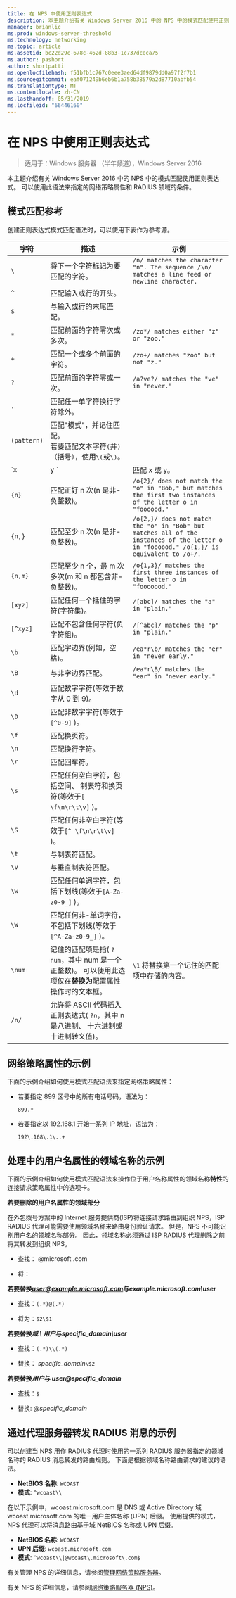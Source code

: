 ```yaml
---
title: 在 NPS 中使用正则表达式
description: 本主题介绍有关 Windows Server 2016 中的 NPS 中的模式匹配使用正则表达式。 可以使用此语法来指定的网络策略属性和 RADIUS 领域的条件。
manager: brianlic
ms.prod: windows-server-threshold
ms.technology: networking
ms.topic: article
ms.assetid: bc22d29c-678c-462d-88b3-1c737dceca75
ms.author: pashort
author: shortpatti
ms.openlocfilehash: f51bfb1c767c0eee3aed64df9879dd0a97f2f7b1
ms.sourcegitcommit: eaf071249b6eb6b1a758b38579a2d87710abfb54
ms.translationtype: MT
ms.contentlocale: zh-CN
ms.lasthandoff: 05/31/2019
ms.locfileid: "66446160"
---
```

# <a name="use-regular-expressions-in-nps"></a>在 NPS 中使用正则表达式

>适用于：Windows 服务器 （半年频道），Windows Server 2016

本主题介绍有关 Windows Server 2016 中的 NPS 中的模式匹配使用正则表达式。 可以使用此语法来指定的网络策略属性和 RADIUS 领域的条件。

## <a name="pattern-matching-reference"></a>模式匹配参考

创建正则表达式模式匹配语法时，可以使用下表作为参考源。


|  字符  |                                                                                 描述                                                                                  |                                                                 示例                                                                 |
|-------------|------------------------------------------------------------------------------------------------------------------------------------------------------------------------------|-----------------------------------------------------------------------------------------------------------------------------------------|
|     `\`     |                                                              将下一个字符标记为要匹配的字符。                                                               |                      `/n/ matches the character "n". The sequence /\n/ matches a line feed or newline character.`                       |
|     `^`     |                                                                 匹配输入或行的开头。                                                                  |                                                                 &nbsp;                                                                  |
|     `$`     |                                                                    与输入或行的末尾匹配。                                                                     |                                                                 &nbsp;                                                                  |
|     `*`     |                                                             匹配前面的字符零次或多次。                                                              |                                                  `/zo*/ matches either "z" or "zoo."`                                                   |
|     `+`     |                                                              匹配一个或多个前面的字符。                                                              |                                                   `/zo+/ matches "zoo" but not "z."`                                                    |
|     `?`     |                                                              匹配前面的字符零或一次。                                                              |                                                 `/a?ve?/ matches the "ve" in "never."`                                                  |
|     `.`     |                                                           匹配任一单字符换行字符除外。                                                           |                                                                 &nbsp;                                                                  |
| `(pattern)` |                         匹配"模式"，并记住匹配。<br />若要匹配文本字符`(`并`)`（括号），使用`\(`或`\)`。                         |                                                                 &nbsp;                                                                  |
|     \`x     |                                                                                     y \`                                                                                     |                                                         匹配 x 或 y。                                                          |
|   `{n} `    |                                                          匹配正好 n 次\(n 是非\-负整数\)。                                                           |               `/o{2}/ does not match the "o" in "Bob," but matches the first two instances of the letter o in "foooood."`               |
|   `{n,}`    |                                                          匹配至少 n 次\(n 是非\-负整数\)。                                                          | `/o{2,}/ does not match the "o" in "Bob" but matches all of the instances of the letter o in "foooood." /o{1,}/ is equivalent to /o+/.` |
|   `{n,m}`   |                                                匹配至少 n 个，最 m 次多次\(m 和 n 都包含非\-负整数\)。                                                |                               `/o{1,3}/ matches the first three instances of the letter o in "fooooood."`                               |
|   `[xyz]`   |                                                       匹配任何一个括住的字符\(字符集\)。                                                        |                                                  `/[abc]/ matches the "a" in "plain."`                                                  |
|  `[^xyz]`   |                                                  匹配不包含任何字符\(负字符组\)。                                                  |                                                 `/[^abc]/ matches the "p" in "plain."`                                                  |
|    `\b`     |                                                              匹配字边界\(例如，空格\)。                                                               |                                              `/ea*r\b/ matches the "er" in "never early."`                                              |
|    `\B`     |                                                                         与非字边界匹配。                                                                          |                                             `/ea*r\B/ matches the "ear" in "never early."`                                              |
|    `\d`     |                                                       匹配数字字符\(等效于数字从 0 到 9\)。                                                        |                                                                 &nbsp;                                                                  |
|    `\D`     |                                                           匹配非数字字符\(等效于`[^0-9]` \)。                                                           |                                                                 &nbsp;                                                                  |
|    `\f`     |                                                                        匹配换页符。                                                                        |                                                                 &nbsp;                                                                  |
|    `\n`     |                                                                        匹配换行字符。                                                                        |                                                                 &nbsp;                                                                  |
|    `\r`     |                                                                     匹配回车符。                                                                     |                                                                 &nbsp;                                                                  |
|    `\s`     |                                   匹配任何空白字符，包括空间、 制表符和换页符\(等效于`[ \f\n\r\t\v]` \)。                                   |                                                                 &nbsp;                                                                  |
|    `\S`     |                                                  匹配任何非空白字符\(等效于`[^ \f\n\r\t\v]` \)。                                                   |                                                                 &nbsp;                                                                  |
|    `\t`     |                                                                           与制表符匹配。                                                                           |                                                                 &nbsp;                                                                  |
|    `\v`     |                                                                      与垂直制表符匹配。                                                                       |                                                                 &nbsp;                                                                  |
|    `\w`     |                                              匹配任何单词字符，包括下划线\(等效于`[A-Za-z0-9_]` \)。                                              |                                                                 &nbsp;                                                                  |
|    `\W`     |                                           匹配任何非\-单词字符，不包括下划线\(等效于`[^A-Za-z0-9_]` \)。                                           |                                                                 &nbsp;                                                                  |
|   `\num`    | 记住的匹配项是指\( `?num`，其中 num 是一个正整数\)。  可以使用此选项仅在**替换为**配置属性操作时的文本框。 |                                       `\1` 将替换第一个记住的匹配项中存储的内容。                                       |
|   `/n/ `    |                      允许将 ASCII 代码插入正则表达式\( `?n`，其中 n 是八进制、 十六进制或十进制转义值\)。                       |                                                                 &nbsp;                                                                  |

## <a name="examples-for-network-policy-attributes"></a>网络策略属性的示例

下面的示例介绍如何使用模式匹配语法来指定网络策略属性：

- 若要指定 899 区号中的所有电话号码，语法为：

     `899.*`

- 若要指定以 192.168.1 开始一系列 IP 地址，语法为：

    `192\.168\.1\..+`

## <a name="examples-for-manipulation-of-the-realm-name-in-the-user-name-attribute"></a>处理中的用户名属性的领域名称的示例

下面的示例介绍如何使用模式匹配语法来操作位于用户名称属性的领域名称**特性**的连接请求策略属性中的选项卡。

**若要删除的用户名属性的领域部分**

在外包拨号方案中的 Internet 服务提供商\(ISP\)将连接请求路由到组织 NPS，ISP RADIUS 代理可能需要使用领域名称来路由身份验证请求。 但是，NPS 不可能识别用户名的领域名称部分。 因此，领域名称必须通过 ISP RADIUS 代理删除之前将其转发到组织 NPS。

- 查找： @microsoft \.com

- 将：

**若要替换<em>user@example.microsoft.com</em>与*example.microsoft.com\user***

- 查找：`(.*)@(.*)`

- 将为：`$2\$1`



**若要替换*域 \ 用户*与*specific_domain\user***

- 查找：`(.*)\\(.*)`

- 替换： *specific_domain*`\$2`



<strong>若要替换*用户*与 *user@specific_domain</strong>*

- 查找：`$`

- 替换: @*specific_domain*

## <a name="example-for-radius-message-forwarding-by-a-proxy-server"></a>通过代理服务器转发 RADIUS 消息的示例

可以创建当 NPS 用作 RADIUS 代理时使用的一系列 RADIUS 服务器指定的领域名称的 RADIUS 消息转发的路由规则。 下面是根据领域名称路由请求的建议的语法。

- **NetBIOS 名称**: `WCOAST`
- **模式**:      `^wcoast\\`

在以下示例中，wcoast.microsoft.com 是 DNS 或 Active Directory 域 wcoast.microsoft.com 的唯一用户主体名称 (UPN) 后缀。 使用提供的模式，NPS 代理可以将消息路由基于域 NetBIOS 名称或 UPN 后缀。

- **NetBIOS 名称**: `WCOAST`
- **UPN 后缀**:   `wcoast.microsoft.com`
- **模式**:      `^wcoast\\|@wcoast\.microsoft\.com$`


有关管理 NPS 的详细信息，请参阅[管理网络策略服务器](nps-manage-top.md)。

有关 NPS 的详细信息，请参阅[网络策略服务器 (NPS)](nps-top.md)。

